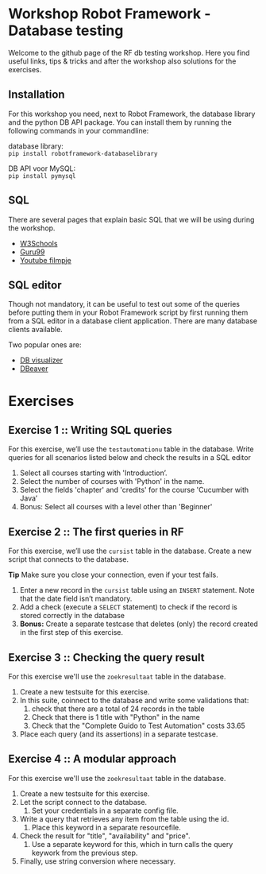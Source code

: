 # Workshop Robot Framework - Database testing
Welcome to the github page of the RF db testing workshop.
Here you find useful links, tips & tricks and after the workshop also solutions for the exercises.

## Installation
For this workshop you need, next to Robot Framework, the database library and the python DB API package.
You can install them by running the following commands in your commandline:

database library:  
`pip install robotframework-databaselibrary`

DB API voor MySQL:  
`pip install pymysql`

## SQL
There are several pages that explain basic SQL that we will be using during the workshop.

 - [W3Schools](https://www.w3schools.com/sql/)
 - [Guru99](https://www.guru99.com/sql.html)
 - [Youtube filmpje](https://www.youtube.com/watch?v=OfM5lC-7R4Y)


## SQL editor
Though not mandatory, it can be useful to test out some of the queries before putting them in your Robot Framework script by first running them from a SQL editor in a database client application. There are many database clients available. 

Two popular ones are:
 - [DB visualizer](https://www.dbvis.com/download/11.0)
 - [DBeaver](https://dbeaver.io/)


# Exercises

## Exercise 1 :: Writing SQL queries

For this exercise, we’ll use the `testautomationu` table in the database.
Write queries for all scenarios listed below and check the results in a SQL editor

1. Select all courses starting with 'Introduction’.
1. Select the number of courses with 'Python' in the name.
1. Select the fields 'chapter' and 'credits' for the course 'Cucumber with Java’
1. Bonus: Select all courses with a level other than 'Beginner'

## Exercise 2 :: The first queries in RF
For this exercise, we’ll use the `cursist` table in the database.
Create a new script that connects to the database.

**Tip** Make sure you close your connection, even if your test fails.

1. Enter a new record in the `cursist` table using an `INSERT` statement. Note that the date field isn’t mandatory.
1. Add a check (execute a `SELECT` statement) to check if the record is stored correctly in the database
1. **Bonus:** Create a separate testcase that deletes (only) the record created in the first step of this exercise.

## Exercise 3 :: Checking the query result
For this exercise we'll use the `zoekresultaat` table in the database.

1. Create a new testsuite for this exercise.
1. In this suite, coinnect to the database and write some validations that:
    1. check that there are a total of 24 records in the table
    1. Check that there is 1 title with "Python" in the name
    1. Check that the "Complete Guido to Test Automation" costs 33.65
1. Place each query (and its assertions) in a separate testcase.

## Exercise 4 :: A modular approach
For this exercise we'll use the `zoekresultaat` table in the database.

1. Create a new testsuite for this exercise.
1. Let the script connect to the database.
    1. Set your credentials in a separate config file.
1. Write a query that retrieves any item from the table using the id.
    1. Place this keyword in a separate resourcefile.
1. Check the result for "title", "availability" and "price".
    1. Use a separate keyword for this, which in turn calls the query keywork from the previous step.
1. Finally, use string conversion where necessary.